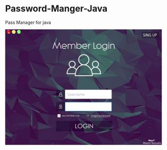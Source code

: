 # Password-Manger-Java
Pass Manager for java

![Image alt](https://github.com/Maxim-Turovets/Password-Manger-Java/blob/master/Screen/1.png)
